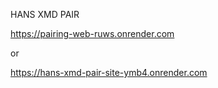 HANS XMD PAIR

https://pairing-web-ruws.onrender.com

or

https://hans-xmd-pair-site-ymb4.onrender.com
